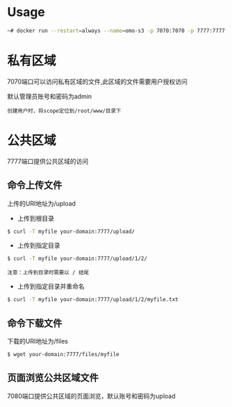 # Usage

```bash
~# docker run --restart=always --name=omo-s3 -p 7070:7070 -p 7777:7777 -p 7080:7080 -v /data/omo-s3/files:/root/upload/files -d xtechcloud/omo-s3
```

# 私有区域

7070端口可以访问私有区域的文件,此区域的文件需要用户授权访问

默认管理员账号和密码为admin

`创建用户时，将scope定位到/root/www/目录下`

# 公共区域

7777端口提供公共区域的访问


## 命令上传文件

上传的URI地址为/upload


- 上传到根目录

```bash
$ curl -T myfile your-domain:7777/upload/
```

- 上传到指定目录

```bash
$ curl -T myfile your-domain:7777/upload/1/2/
```

`注意：上传到目录时需要以 / 结尾`

- 上传到指定目录并重命名

```bash
$ curl -T myfile your-domain:7777/upload/1/2/myfile.txt
```

## 命令下载文件

下载的URI地址为/files

```bash
$ wget your-domain:7777/files/myfile
```

## 页面浏览公共区域文件

7080端口提供公共区域的页面浏览，默认账号和密码为upload



